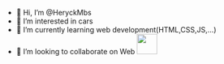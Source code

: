 - 👋 Hi, I’m @HeryckMbs
- 👀 I’m interested in cars
- 🌱 I’m currently learning web development(HTML,CSS,JS,...)
- 💞️ I’m looking to collaborate on Web
  <img src="https://cdn.jsdelivr.net/gh/devicons/devicon/icons/git/git-original.svg" width="40" height="40"/>
